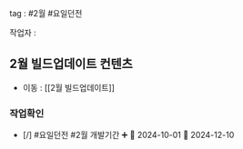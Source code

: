 
tag : #2월 #요일던전

작업자 : 

## 2월 빌드업데이트 컨텐츠
- 이동 : [[2월 빌드업데이트]]



### 작업확인
- [/] #요일던전  #2월  개발기간 ➕ 🛫 2024-10-01 📅 2024-12-10


